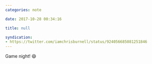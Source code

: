 ```yaml
---
categories: note

date: 2017-10-28 00:34:16

title: null

syndication:
- https://twitter.com/iamchrisburnell/status/924056685081251846
---
```


Game night! 😄
